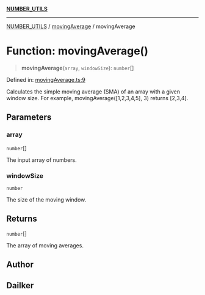 [**NUMBER_UTILS**](../../README.md)

***

[NUMBER_UTILS](../../README.md) / [movingAverage](../README.md) / movingAverage

# Function: movingAverage()

> **movingAverage**(`array`, `windowSize`): `number`[]

Defined in: [movingAverage.ts:9](https://github.com/dailker/everyutil/blob/8f300660b66ac2494c2be96f685de3b5cdab8ba1/src/number/movingAverage.ts#L9)

Calculates the simple moving average (SMA) of an array with a given window size.
For example, movingAverage([1,2,3,4,5], 3) returns [2,3,4].

## Parameters

### array

`number`[]

The input array of numbers.

### windowSize

`number`

The size of the moving window.

## Returns

`number`[]

The array of moving averages.

## Author

## Dailker
